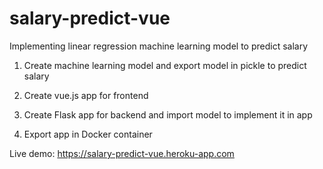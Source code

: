# salary-predict-vue

Implementing linear regression machine learning model to predict salary

1. Create machine learning model and export model in pickle to predict salary

2. Create vue.js app for frontend

3. Create Flask app for backend and import model to implement it in app

4. Export app in Docker container

Live demo: https://salary-predict-vue.heroku-app.com
